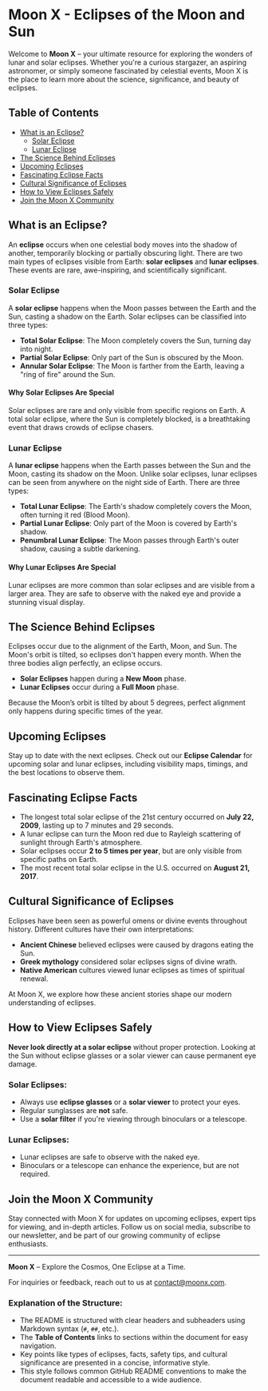 # Moon X - Eclipses of the Moon and Sun

Welcome to **Moon X** – your ultimate resource for exploring the wonders of lunar and solar eclipses. Whether you're a curious stargazer, an aspiring astronomer, or simply someone fascinated by celestial events, Moon X is the place to learn more about the science, significance, and beauty of eclipses.

## Table of Contents
- [What is an Eclipse?](#what-is-an-eclipse)
  - [Solar Eclipse](#solar-eclipse)
  - [Lunar Eclipse](#lunar-eclipse)
- [The Science Behind Eclipses](#the-science-behind-eclipses)
- [Upcoming Eclipses](#upcoming-eclipses)
- [Fascinating Eclipse Facts](#fascinating-eclipse-facts)
- [Cultural Significance of Eclipses](#cultural-significance-of-eclipses)
- [How to View Eclipses Safely](#how-to-view-eclipses-safely)
- [Join the Moon X Community](#join-the-moon-x-community)

## What is an Eclipse?

An **eclipse** occurs when one celestial body moves into the shadow of another, temporarily blocking or partially obscuring light. There are two main types of eclipses visible from Earth: **solar eclipses** and **lunar eclipses**. These events are rare, awe-inspiring, and scientifically significant.

### Solar Eclipse

A **solar eclipse** happens when the Moon passes between the Earth and the Sun, casting a shadow on the Earth. Solar eclipses can be classified into three types:
- **Total Solar Eclipse**: The Moon completely covers the Sun, turning day into night.
- **Partial Solar Eclipse**: Only part of the Sun is obscured by the Moon.
- **Annular Solar Eclipse**: The Moon is farther from the Earth, leaving a "ring of fire" around the Sun.

#### Why Solar Eclipses Are Special
Solar eclipses are rare and only visible from specific regions on Earth. A total solar eclipse, where the Sun is completely blocked, is a breathtaking event that draws crowds of eclipse chasers.

### Lunar Eclipse

A **lunar eclipse** happens when the Earth passes between the Sun and the Moon, casting its shadow on the Moon. Unlike solar eclipses, lunar eclipses can be seen from anywhere on the night side of Earth. There are three types:
- **Total Lunar Eclipse**: The Earth's shadow completely covers the Moon, often turning it red (Blood Moon).
- **Partial Lunar Eclipse**: Only part of the Moon is covered by Earth's shadow.
- **Penumbral Lunar Eclipse**: The Moon passes through Earth's outer shadow, causing a subtle darkening.

#### Why Lunar Eclipses Are Special
Lunar eclipses are more common than solar eclipses and are visible from a larger area. They are safe to observe with the naked eye and provide a stunning visual display.

## The Science Behind Eclipses

Eclipses occur due to the alignment of the Earth, Moon, and Sun. The Moon's orbit is tilted, so eclipses don't happen every month. When the three bodies align perfectly, an eclipse occurs.

- **Solar Eclipses** happen during a **New Moon** phase.
- **Lunar Eclipses** occur during a **Full Moon** phase.

Because the Moon’s orbit is tilted by about 5 degrees, perfect alignment only happens during specific times of the year.

## Upcoming Eclipses

Stay up to date with the next eclipses. Check out our **Eclipse Calendar** for upcoming solar and lunar eclipses, including visibility maps, timings, and the best locations to observe them.

## Fascinating Eclipse Facts

- The longest total solar eclipse of the 21st century occurred on **July 22, 2009**, lasting up to 7 minutes and 29 seconds.
- A lunar eclipse can turn the Moon red due to Rayleigh scattering of sunlight through Earth's atmosphere.
- Solar eclipses occur **2 to 5 times per year**, but are only visible from specific paths on Earth.
- The most recent total solar eclipse in the U.S. occurred on **August 21, 2017**.

## Cultural Significance of Eclipses

Eclipses have been seen as powerful omens or divine events throughout history. Different cultures have their own interpretations:
- **Ancient Chinese** believed eclipses were caused by dragons eating the Sun.
- **Greek mythology** considered solar eclipses signs of divine wrath.
- **Native American** cultures viewed lunar eclipses as times of spiritual renewal.

At Moon X, we explore how these ancient stories shape our modern understanding of eclipses.

## How to View Eclipses Safely

**Never look directly at a solar eclipse** without proper protection. Looking at the Sun without eclipse glasses or a solar viewer can cause permanent eye damage.

### Solar Eclipses:
- Always use **eclipse glasses** or a **solar viewer** to protect your eyes.
- Regular sunglasses are **not** safe.
- Use a **solar filter** if you're viewing through binoculars or a telescope.

### Lunar Eclipses:
- Lunar eclipses are safe to observe with the naked eye.
- Binoculars or a telescope can enhance the experience, but are not required.

## Join the Moon X Community

Stay connected with Moon X for updates on upcoming eclipses, expert tips for viewing, and in-depth articles. Follow us on social media, subscribe to our newsletter, and be part of our growing community of eclipse enthusiasts.

---

**Moon X** – Explore the Cosmos, One Eclipse at a Time.

For inquiries or feedback, reach out to us at [contact@moonx.com](mailto:contact@moonx.com).


### Explanation of the Structure:
- The README is structured with clear headers and subheaders using Markdown syntax (`#`, `##`, etc.).
- The **Table of Contents** links to sections within the document for easy navigation.
- Key points like types of eclipses, facts, safety tips, and cultural significance are presented in a concise, informative style.
- This style follows common GitHub README conventions to make the document readable and accessible to a wide audience.

